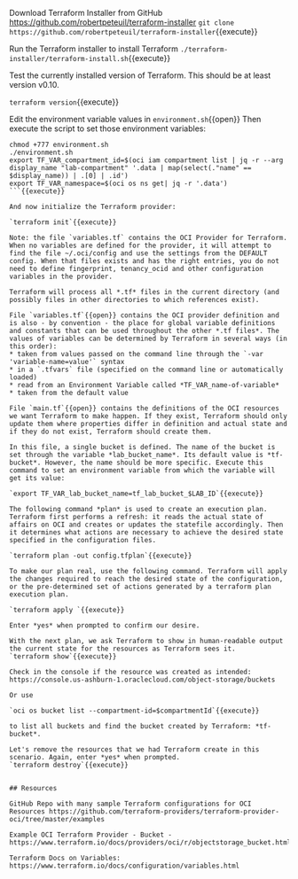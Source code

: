 Download Terraform Installer from GitHub https://github.com/robertpeteuil/terraform-installer
`git clone https://github.com/robertpeteuil/terraform-installer`{{execute}}

Run the Terraform installer to install Terraform
`./terraform-installer/terraform-install.sh`{{execute}}

Test the currently installed version of Terraform. This should be at least version v0.10.

`terraform version`{{execute}}

Edit the environment variable values in `environment.sh`{{open}}
Then execute the script to set those environment variables:
```
chmod +777 environment.sh
./environment.sh
export TF_VAR_compartment_id=$(oci iam compartment list | jq -r --arg display_name "lab-compartment" '.data | map(select(."name" == $display_name)) | .[0] | .id')
export TF_VAR_namespace=$(oci os ns get| jq -r '.data')
```{{execute}}

And now initialize the Terraform provider:

`terraform init`{{execute}}

Note: the file `variables.tf` contains the OCI Provider for Terraform. When no variables are defined for the provider, it will attempt to find the file ~/.oci/config and use the settings from the DEFAULT config. When that files exists and has the right entries, you do not need to define fingerprint, tenancy_ocid and other configuration variables in the provider.

Terraform will process all *.tf* files in the current directory (and possibly files in other directories to which references exist).

File `variables.tf`{{open}} contains the OCI provider definition and is also - by convention - the place for global variable definitions and constants that can be used throughout the other *.tf files*. The values of variables can be determined by Terraform in several ways (in this order):
* taken from values passed on the command line through the `-var 'variable-name=value'` syntax 
* in a `.tfvars` file (specified on the command line or automatically loaded)
* read from an Environment Variable called *TF_VAR_name-of-variable*
* taken from the default value

File `main.tf`{{open}} contains the definitions of the OCI resources we want Terraform to make happen. If they exist, Terraform should only update them where properties differ in definition and actual state and if they do not exist, Terraform should create them.

In this file, a single bucket is defined. The name of the bucket is set through the variable *lab_bucket_name*. Its default value is *tf-bucket*. However, the name should be more specific. Execute this command to set an environment variable from which the variable will get its value:

`export TF_VAR_lab_bucket_name=tf_lab_bucket_$LAB_ID`{{execute}}

The following command *plan* is used to create an execution plan. Terraform first performs a refresh: it reads the actual state of affairs on OCI and creates or updates the statefile accordingly. Then it determines what actions are necessary to achieve the desired state specified in the configuration files.

`terraform plan -out config.tfplan`{{execute}}

To make our plan real, use the following command. Terraform will apply the changes required to reach the desired state of the configuration, or the pre-determined set of actions generated by a terraform plan execution plan.

`terraform apply `{{execute}}

Enter *yes* when prompted to confirm our desire.

With the next plan, we ask Terraform to show in human-readable output the current state for the resources as Terraform sees it.
`terraform show`{{execute}}

Check in the console if the resource was created as intended:
https://console.us-ashburn-1.oraclecloud.com/object-storage/buckets 

Or use

`oci os bucket list --compartment-id=$compartmentId`{{execute}}

to list all buckets and find the bucket created by Terraform: *tf-bucket*. 

Let's remove the resources that we had Terraform create in this scenario. Again, enter *yes* when prompted.
`terraform destroy`{{execute}}


## Resources

GitHub Repo with many sample Terraform configurations for OCI Resources https://github.com/terraform-providers/terraform-provider-oci/tree/master/examples 

Example OCI Terraform Provider - Bucket - https://www.terraform.io/docs/providers/oci/r/objectstorage_bucket.html

Terraform Docs on Variables: https://www.terraform.io/docs/configuration/variables.html 